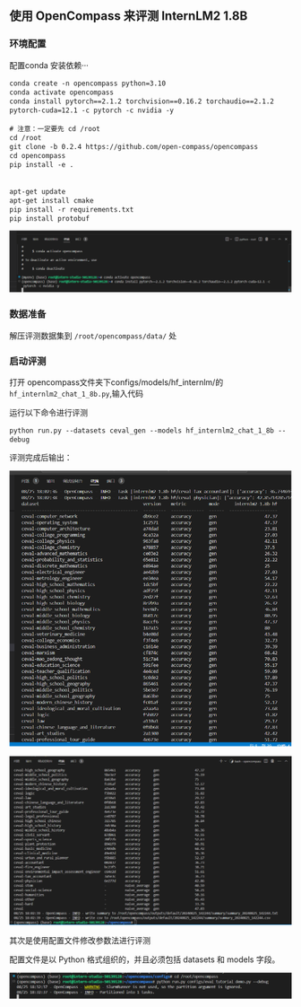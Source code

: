 ## 使用 OpenCompass 来评测 InternLM2 1.8B

### 环境配置

配置conda 安装依赖···

```
conda create -n opencompass python=3.10
conda activate opencompass
conda install pytorch==2.1.2 torchvision==0.16.2 torchaudio==2.1.2 pytorch-cuda=12.1 -c pytorch -c nvidia -y

# 注意：一定要先 cd /root
cd /root
git clone -b 0.2.4 https://github.com/open-compass/opencompass
cd opencompass
pip install -e .


apt-get update
apt-get install cmake
pip install -r requirements.txt
pip install protobuf
```

![QQ_1724564857187](assets/QQ_1724564857187.png)

### 数据准备

解压评测数据集到 `/root/opencompass/data/` 处

### 启动评测

打开 opencompass文件夹下configs/models/hf_internlm/的`hf_internlm2_chat_1_8b.py`,输入代码

运行以下命令进行评测

```
python run.py --datasets ceval_gen --models hf_internlm2_chat_1_8b --debug
```

评测完成后输出：

![QQ_1724581858120](assets/QQ_1724581858120.png)

![QQ_1724581571729](assets/QQ_1724581571729.png)

其次是使用配置文件修改参数法进行评测

配置文件是以 Python 格式组织的，并且必须包括 datasets 和 models 字段。 

![QQ_1724581968928](assets/QQ_1724581968928.png)